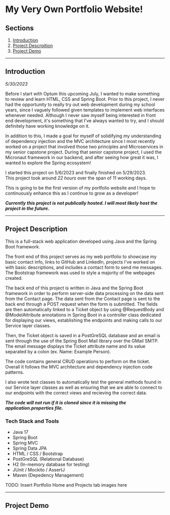# My Very Own Portfolio Website!
## Sections
1. [Introduction](#introduction)<br>
2. [Project Descrpition](#project-description)
3. [Project Demo](#project-demo)
-----

## Introduction
<em>5/30/2023</em>

Before I start with Optum this upcoming July, I wanted to make something to review and learn HTML, CSS and Spring Boot. Prior to this project, I never had the opportunity to really try out web development during my school years, since I vaguely followed given templates to implement web interfaces whenever needed. Although I never saw myself being interested in front end development, it's something that I've always wanted to try, and I should definitely have working knowledge on it. 

In addition to this, I made a goal for myself of solidifying my understanding of dependency injection and the MVC architecture since I most recently worked on a project that involved those two principles and Microservices in my senior capstone project. During that senior capstone project, I used the Micronaut framework in our backend, and after seeing how great it was, I wanted to explore the Spring ecosystem!


I started this project on 5/6/2023 and finally finished on 5/29/2023.<br>
This project took around <em>22 hours</em> over the span of 11 working days.

This is going to be the first version of my portfolio website and I hope to continuously enhance this as I continue to grow as a developer!

***Currently this project is not publically hosted. I will most likely host the project in the future.***

-------

## Project Description
This is a full-stack web application developed using Java and the Spring Boot framework. 

The front end of this project serves as my web portfolio to showcase my basic contact info, links to GitHub and LinkedIn, projects I've worked on with basic descriptions, and includes a contact form to send me messages. The Bootstrap framework was used to style a majority of the webpages created. 

The back end of this project is written in Java and the Spring Boot framework in order to perform server-side data processing on the data sent from the Contact page. The data sent from the Contact page is sent to the back end through a POST request when the form is submitted. The fields are then automatically linked to a Ticket object by using @RequestBody and @ModelAttribute annotations in Spring Boot in a controller class dedicated for displaying our views, establishing the endpoints and making calls to our Service layer classes.

Then, the Ticket object is saved in a PostGreSQL database and an email is sent through the use of the Spring Boot Mail library over the GMail SMTP. The email message displays the Ticket attribute name and its value separated by a colon (ex. Name: Example Person).

The code contains general CRUD operations to perform on the ticket. Overall it follows the MVC architecture and dependency injection code patterns.

I also wrote test classes to automatically test the general methods found in our Service layer classes as well as ensuring that we are able to connect to our endpoints with the correct views and recieving the correct data.

***The code will not run if it is cloned since it is missing the application.properties file.***

### Tech Stack and Tools
* Java 17
* Spring Boot
* Spring MVC
* Spring Data JPA
* HTML / CSS / Bootstrap
* PostGreSQL (Relational Database)
* H2 (In-memory database for testing)
* JUnit / Mockito / AssertJ
* Maven (Depedency Management)


TODO: Insert Portfolio Home and Projects tab images here

-----

## Project Demo
